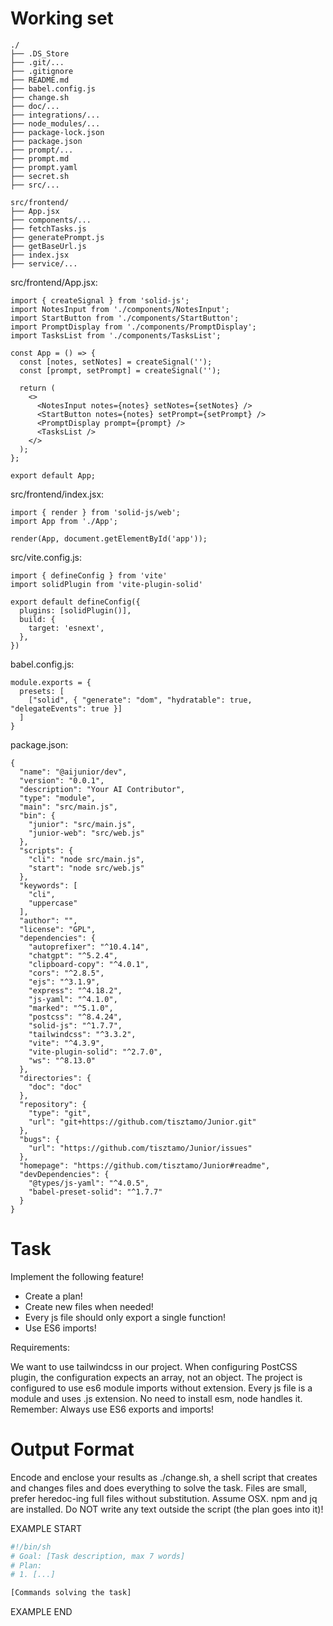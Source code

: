 # Working set

```
./
├── .DS_Store
├── .git/...
├── .gitignore
├── README.md
├── babel.config.js
├── change.sh
├── doc/...
├── integrations/...
├── node_modules/...
├── package-lock.json
├── package.json
├── prompt/...
├── prompt.md
├── prompt.yaml
├── secret.sh
├── src/...

```
```
src/frontend/
├── App.jsx
├── components/...
├── fetchTasks.js
├── generatePrompt.js
├── getBaseUrl.js
├── index.jsx
├── service/...

```
src/frontend/App.jsx:
```
import { createSignal } from 'solid-js';
import NotesInput from './components/NotesInput';
import StartButton from './components/StartButton';
import PromptDisplay from './components/PromptDisplay';
import TasksList from './components/TasksList';

const App = () => {
  const [notes, setNotes] = createSignal('');
  const [prompt, setPrompt] = createSignal('');

  return (
    <>
      <NotesInput notes={notes} setNotes={setNotes} />
      <StartButton notes={notes} setPrompt={setPrompt} />
      <PromptDisplay prompt={prompt} />
      <TasksList />
    </>
  );
};

export default App;

```

src/frontend/index.jsx:
```
import { render } from 'solid-js/web';
import App from './App';

render(App, document.getElementById('app'));

```

src/vite.config.js:
```
import { defineConfig } from 'vite'
import solidPlugin from 'vite-plugin-solid'

export default defineConfig({
  plugins: [solidPlugin()],
  build: {
    target: 'esnext',
  },
})

```

babel.config.js:
```
module.exports = {
  presets: [
    ["solid", { "generate": "dom", "hydratable": true, "delegateEvents": true }]
  ]
}

```

package.json:
```
{
  "name": "@aijunior/dev",
  "version": "0.0.1",
  "description": "Your AI Contributor",
  "type": "module",
  "main": "src/main.js",
  "bin": {
    "junior": "src/main.js",
    "junior-web": "src/web.js"
  },
  "scripts": {
    "cli": "node src/main.js",
    "start": "node src/web.js"
  },
  "keywords": [
    "cli",
    "uppercase"
  ],
  "author": "",
  "license": "GPL",
  "dependencies": {
    "autoprefixer": "^10.4.14",
    "chatgpt": "^5.2.4",
    "clipboard-copy": "^4.0.1",
    "cors": "^2.8.5",
    "ejs": "^3.1.9",
    "express": "^4.18.2",
    "js-yaml": "^4.1.0",
    "marked": "^5.1.0",
    "postcss": "^8.4.24",
    "solid-js": "^1.7.7",
    "tailwindcss": "^3.3.2",
    "vite": "^4.3.9",
    "vite-plugin-solid": "^2.7.0",
    "ws": "^8.13.0"
  },
  "directories": {
    "doc": "doc"
  },
  "repository": {
    "type": "git",
    "url": "git+https://github.com/tisztamo/Junior.git"
  },
  "bugs": {
    "url": "https://github.com/tisztamo/Junior/issues"
  },
  "homepage": "https://github.com/tisztamo/Junior#readme",
  "devDependencies": {
    "@types/js-yaml": "^4.0.5",
    "babel-preset-solid": "^1.7.7"
  }
}

```


# Task

Implement the following feature!

- Create a plan!
- Create new files when needed!
- Every js file should only export a single function!
- Use ES6 imports!

Requirements:

We want to use tailwindcss in our project. When configuring PostCSS plugin, the configuration expects an array, not an object. The project is configured to use es6 module imports without extension. Every js file is a module and uses .js extension. No need to install esm, node handles it. Remember: Always use ES6 exports and imports!



# Output Format

Encode and enclose your results as ./change.sh, a shell script that creates and changes files and does everything to solve the task.
Files are small, prefer heredoc-ing full files without substitution.
Assume OSX.
npm and jq are installed.
Do NOT write any text outside the script (the plan goes into it)!


EXAMPLE START

```sh
#!/bin/sh
# Goal: [Task description, max 7 words]
# Plan:
# 1. [...]

[Commands solving the task]
```

EXAMPLE END

